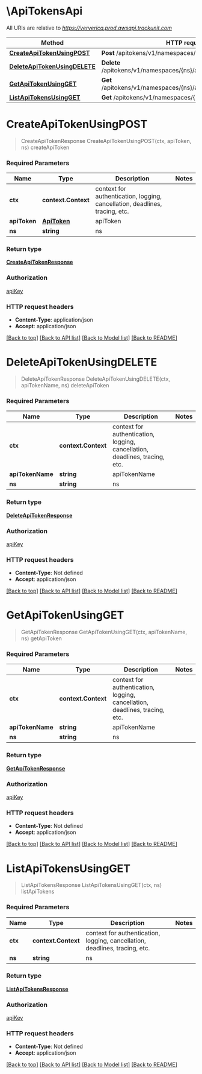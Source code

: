 # \ApiTokensApi

All URIs are relative to *https://ververica.prod.awsapi.trackunit.com*

Method | HTTP request | Description
------------- | ------------- | -------------
[**CreateApiTokenUsingPOST**](ApiTokensApi.md#CreateApiTokenUsingPOST) | **Post** /apitokens/v1/namespaces/{ns}/apitokens | createApiToken
[**DeleteApiTokenUsingDELETE**](ApiTokensApi.md#DeleteApiTokenUsingDELETE) | **Delete** /apitokens/v1/namespaces/{ns}/apitokens/{apiTokenName} | deleteApiToken
[**GetApiTokenUsingGET**](ApiTokensApi.md#GetApiTokenUsingGET) | **Get** /apitokens/v1/namespaces/{ns}/apitokens/{apiTokenName} | getApiToken
[**ListApiTokensUsingGET**](ApiTokensApi.md#ListApiTokensUsingGET) | **Get** /apitokens/v1/namespaces/{ns}/apitokens | listApiTokens


# **CreateApiTokenUsingPOST**
> CreateApiTokenResponse CreateApiTokenUsingPOST(ctx, apiToken, ns)
createApiToken

### Required Parameters

Name | Type | Description  | Notes
------------- | ------------- | ------------- | -------------
 **ctx** | **context.Context** | context for authentication, logging, cancellation, deadlines, tracing, etc.
  **apiToken** | [**ApiToken**](ApiToken.md)| apiToken | 
  **ns** | **string**| ns | 

### Return type

[**CreateApiTokenResponse**](CreateApiTokenResponse.md)

### Authorization

[apiKey](../README.md#apiKey)

### HTTP request headers

 - **Content-Type**: application/json
 - **Accept**: application/json

[[Back to top]](#) [[Back to API list]](../README.md#documentation-for-api-endpoints) [[Back to Model list]](../README.md#documentation-for-models) [[Back to README]](../README.md)

# **DeleteApiTokenUsingDELETE**
> DeleteApiTokenResponse DeleteApiTokenUsingDELETE(ctx, apiTokenName, ns)
deleteApiToken

### Required Parameters

Name | Type | Description  | Notes
------------- | ------------- | ------------- | -------------
 **ctx** | **context.Context** | context for authentication, logging, cancellation, deadlines, tracing, etc.
  **apiTokenName** | **string**| apiTokenName | 
  **ns** | **string**| ns | 

### Return type

[**DeleteApiTokenResponse**](DeleteApiTokenResponse.md)

### Authorization

[apiKey](../README.md#apiKey)

### HTTP request headers

 - **Content-Type**: Not defined
 - **Accept**: application/json

[[Back to top]](#) [[Back to API list]](../README.md#documentation-for-api-endpoints) [[Back to Model list]](../README.md#documentation-for-models) [[Back to README]](../README.md)

# **GetApiTokenUsingGET**
> GetApiTokenResponse GetApiTokenUsingGET(ctx, apiTokenName, ns)
getApiToken

### Required Parameters

Name | Type | Description  | Notes
------------- | ------------- | ------------- | -------------
 **ctx** | **context.Context** | context for authentication, logging, cancellation, deadlines, tracing, etc.
  **apiTokenName** | **string**| apiTokenName | 
  **ns** | **string**| ns | 

### Return type

[**GetApiTokenResponse**](GetApiTokenResponse.md)

### Authorization

[apiKey](../README.md#apiKey)

### HTTP request headers

 - **Content-Type**: Not defined
 - **Accept**: application/json

[[Back to top]](#) [[Back to API list]](../README.md#documentation-for-api-endpoints) [[Back to Model list]](../README.md#documentation-for-models) [[Back to README]](../README.md)

# **ListApiTokensUsingGET**
> ListApiTokensResponse ListApiTokensUsingGET(ctx, ns)
listApiTokens

### Required Parameters

Name | Type | Description  | Notes
------------- | ------------- | ------------- | -------------
 **ctx** | **context.Context** | context for authentication, logging, cancellation, deadlines, tracing, etc.
  **ns** | **string**| ns | 

### Return type

[**ListApiTokensResponse**](ListApiTokensResponse.md)

### Authorization

[apiKey](../README.md#apiKey)

### HTTP request headers

 - **Content-Type**: Not defined
 - **Accept**: application/json

[[Back to top]](#) [[Back to API list]](../README.md#documentation-for-api-endpoints) [[Back to Model list]](../README.md#documentation-for-models) [[Back to README]](../README.md)

